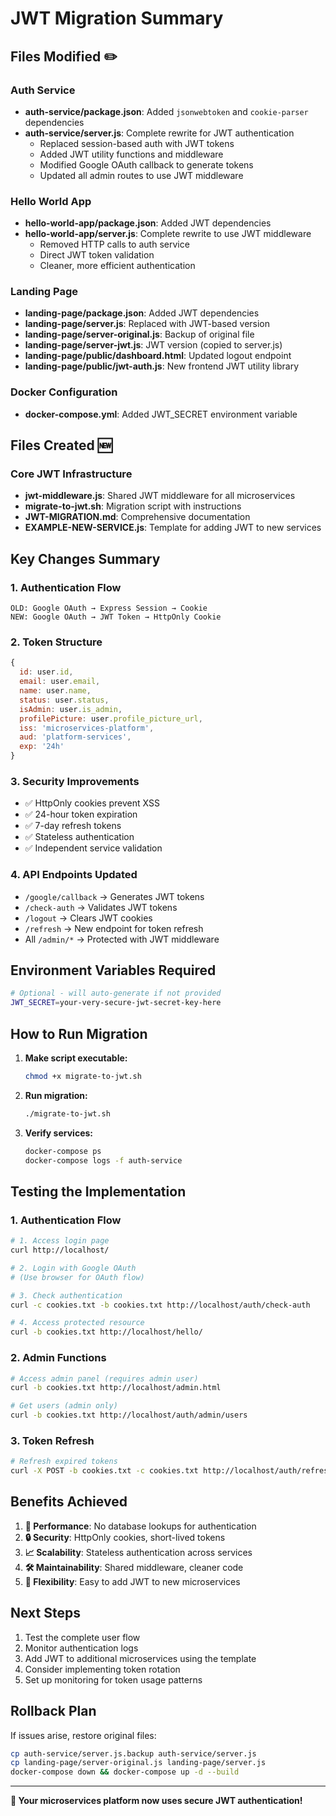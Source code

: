# JWT Migration Summary

## Files Modified ✏️

### Auth Service
- **auth-service/package.json**: Added `jsonwebtoken` and `cookie-parser` dependencies
- **auth-service/server.js**: Complete rewrite for JWT authentication
  - Replaced session-based auth with JWT tokens
  - Added JWT utility functions and middleware
  - Modified Google OAuth callback to generate tokens
  - Updated all admin routes to use JWT middleware

### Hello World App  
- **hello-world-app/package.json**: Added JWT dependencies
- **hello-world-app/server.js**: Complete rewrite to use JWT middleware
  - Removed HTTP calls to auth service
  - Direct JWT token validation
  - Cleaner, more efficient authentication

### Landing Page
- **landing-page/package.json**: Added JWT dependencies  
- **landing-page/server.js**: Replaced with JWT-based version
- **landing-page/server-original.js**: Backup of original file
- **landing-page/server-jwt.js**: JWT version (copied to server.js)
- **landing-page/public/dashboard.html**: Updated logout endpoint
- **landing-page/public/jwt-auth.js**: New frontend JWT utility library

### Docker Configuration
- **docker-compose.yml**: Added JWT_SECRET environment variable

## Files Created 🆕

### Core JWT Infrastructure
- **jwt-middleware.js**: Shared JWT middleware for all microservices
- **migrate-to-jwt.sh**: Migration script with instructions
- **JWT-MIGRATION.md**: Comprehensive documentation
- **EXAMPLE-NEW-SERVICE.js**: Template for adding JWT to new services

## Key Changes Summary

### 1. Authentication Flow
```
OLD: Google OAuth → Express Session → Cookie
NEW: Google OAuth → JWT Token → HttpOnly Cookie
```

### 2. Token Structure
```javascript
{
  id: user.id,
  email: user.email,
  name: user.name,
  status: user.status,
  isAdmin: user.is_admin,
  profilePicture: user.profile_picture_url,
  iss: 'microservices-platform',
  aud: 'platform-services',
  exp: '24h'
}
```

### 3. Security Improvements
- ✅ HttpOnly cookies prevent XSS
- ✅ 24-hour token expiration
- ✅ 7-day refresh tokens
- ✅ Stateless authentication
- ✅ Independent service validation

### 4. API Endpoints Updated
- `/google/callback` → Generates JWT tokens
- `/check-auth` → Validates JWT tokens  
- `/logout` → Clears JWT cookies
- `/refresh` → New endpoint for token refresh
- All `/admin/*` → Protected with JWT middleware

## Environment Variables Required

```bash
# Optional - will auto-generate if not provided
JWT_SECRET=your-very-secure-jwt-secret-key-here
```

## How to Run Migration

1. **Make script executable:**
   ```bash
   chmod +x migrate-to-jwt.sh
   ```

2. **Run migration:**
   ```bash
   ./migrate-to-jwt.sh
   ```

3. **Verify services:**
   ```bash
   docker-compose ps
   docker-compose logs -f auth-service
   ```

## Testing the Implementation

### 1. Authentication Flow
```bash
# 1. Access login page
curl http://localhost/

# 2. Login with Google OAuth
# (Use browser for OAuth flow)

# 3. Check authentication
curl -c cookies.txt -b cookies.txt http://localhost/auth/check-auth

# 4. Access protected resource
curl -b cookies.txt http://localhost/hello/
```

### 2. Admin Functions
```bash
# Access admin panel (requires admin user)
curl -b cookies.txt http://localhost/admin.html

# Get users (admin only)
curl -b cookies.txt http://localhost/auth/admin/users
```

### 3. Token Refresh
```bash
# Refresh expired tokens
curl -X POST -b cookies.txt -c cookies.txt http://localhost/auth/refresh
```

## Benefits Achieved

1. **🚀 Performance**: No database lookups for authentication
2. **🔒 Security**: HttpOnly cookies, short-lived tokens
3. **📈 Scalability**: Stateless authentication across services
4. **🛠️ Maintainability**: Shared middleware, cleaner code
5. **🔄 Flexibility**: Easy to add JWT to new microservices

## Next Steps

1. Test the complete user flow
2. Monitor authentication logs
3. Add JWT to additional microservices using the template
4. Consider implementing token rotation
5. Set up monitoring for token usage patterns

## Rollback Plan

If issues arise, restore original files:
```bash
cp auth-service/server.js.backup auth-service/server.js
cp landing-page/server-original.js landing-page/server.js
docker-compose down && docker-compose up -d --build
```

---

**🎉 Your microservices platform now uses secure JWT authentication!**

